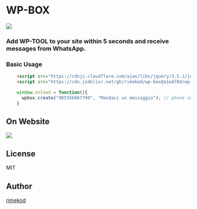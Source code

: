 # WP-BOX

![](https://i.hizliresim.com/0wc4Vt.png)

### Add WP-TOOL to your site within 5 seconds and receive messages from WhatsApp.

### Basic Usage
```html
    <script src="https://cdnjs.cloudflare.com/ajax/libs/jquery/3.5.1/jquery.min.js"></script>
    <script src="https://cdn.jsdelivr.net/gh/rimekod/wp-box@a1ed78d/wp-box.js"></script>
```
```js
    window.onload = function(){
      wpbox.create("905556667799", "Mandaci un messaggio"); // phone number with country code, placeholder
    }
```

On Website
----
![](https://i.hizliresim.com/fHNHEK.png)

License
----

MIT

## Author
[rimekod](https://rimekod.com)

